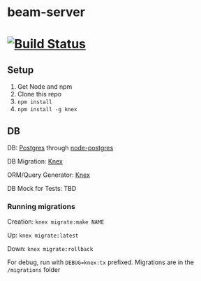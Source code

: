 # beam-server
[![Build Status](https://travis-ci.org/factorialLabs/beam-server.svg)](https://travis-ci.org/factorialLabs/beam-server)
========

## Setup

1. Get Node and npm
2. Clone this repo
3. `npm install`
4. `npm install -g knex`

## DB

DB: [Postgres](postgresql.org) through [node-postgres](https://github.com/brianc/node-postgres)

DB Migration: [Knex](http://knexjs.org/#Migrations)

ORM/Query Generator: [Knex](http://knexjs.org/)

DB Mock for Tests: TBD


### Running migrations

Creation: `knex migrate:make NAME`

Up: `knex migrate:latest`

Down: `knex migrate:rollback`

For debug, run with `DEBUG=knex:tx` prefixed. Migrations are in the `/migrations` folder
